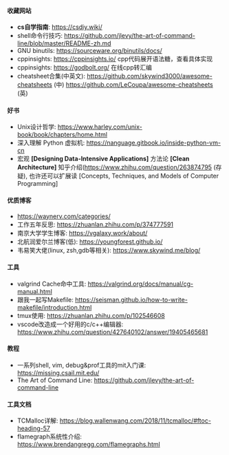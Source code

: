 #### 收藏网站
- **cs自学指南**: https://csdiy.wiki/
- shell命令行技巧: https://github.com/jlevy/the-art-of-command-line/blob/master/README-zh.md
- GNU binutils: https://sourceware.org/binutils/docs/
- cppinsights: https://cppinsights.io/ cpp代码展开语法糖，查看具体实现
- cppinsights: https://godbolt.org/ 在线cpp转汇编
- cheatsheet合集(中英文): https://github.com/skywind3000/awesome-cheatsheets (中)  https://github.com/LeCoupa/awesome-cheatsheets (英)

#### 好书
- Unix设计哲学: https://www.harley.com/unix-book/book/chapters/home.html
- 深入理解 Python 虚拟机: https://nanguage.gitbook.io/inside-python-vm-cn
-  宏观 **[Designing Data-Intensive Applications]** 方法论 **[Clean Architecture]**  知乎介绍(https://www.zhihu.com/question/263874795 (存疑), 也许还可以扩展读 [Concepts, Techniques, and Models of Computer Programming]

#### 优质博客
- https://waynerv.com/categories/
-  工作五年反思: https://zhuanlan.zhihu.com/p/374777591
-  南京大学学生博客:  https://vgalaxy.work/about/
-  北航润爱尔兰博客(低): https://youngforest.github.io/
-  韦易笑大佬(linux, zsh,gdb等相关): https://www.skywind.me/blog/

#### 工具
- valgrind Cache命中工具: https://valgrind.org/docs/manual/cg-manual.html
- 跟我一起写Makefile: https://seisman.github.io/how-to-write-makefile/introduction.html
- tmux使用: https://zhuanlan.zhihu.com/p/102546608
- vscode改造成一个好用的c/c++编辑器: https://www.zhihu.com/question/427640102/answer/19405465681

#### 教程
- 一系列shell, vim,  debug&prof工具的mit入门课: https://missing.csail.mit.edu/
- The Art of Command Line: https://github.com/jlevy/the-art-of-command-line

#### 工具文档
-  TCMalloc详解: https://blog.wallenwang.com/2018/11/tcmalloc/#ftoc-heading-57
- flamegraph系统性介绍: https://www.brendangregg.com/flamegraphs.html
